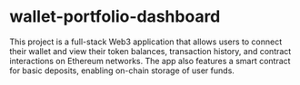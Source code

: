 # wallet-portfolio-dashboard
This project is a full-stack Web3 application that allows users to connect their wallet and view their token balances, transaction history, and contract interactions on Ethereum networks. The app also features a smart contract for basic deposits, enabling on-chain storage of user funds.
